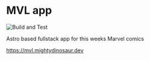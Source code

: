 # MVL app

![Build and Test](https://github.com/jamesmcewan/mvl/workflows/Build%20and%20Test/badge.svg)

Astro based fullstack app for this weeks Marvel comics

<https://mvl.mightydinosaur.dev>
